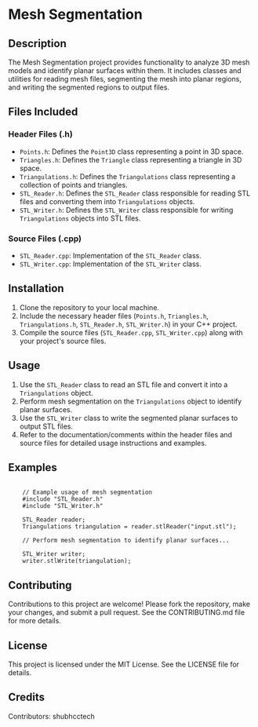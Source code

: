 

<h1>Mesh Segmentation</h1>

<h2>Description</h2>

<p>The Mesh Segmentation project provides functionality to analyze 3D mesh models and identify planar surfaces within them. It includes classes and utilities for reading mesh files, segmenting the mesh into planar regions, and writing the segmented regions to output files.</p>

<h2>Files Included</h2>

<h3>Header Files (.h)</h3>

<ul>
    <li><code>Points.h</code>: Defines the <code>Point3D</code> class representing a point in 3D space.</li>
    <li><code>Triangles.h</code>: Defines the <code>Triangle</code> class representing a triangle in 3D space.</li>
    <li><code>Triangulations.h</code>: Defines the <code>Triangulations</code> class representing a collection of points and triangles.</li>
    <li><code>STL_Reader.h</code>: Defines the <code>STL_Reader</code> class responsible for reading STL files and converting them into <code>Triangulations</code> objects.</li>
    <li><code>STL_Writer.h</code>: Defines the <code>STL_Writer</code> class responsible for writing <code>Triangulations</code> objects into STL files.</li>
</ul>

<h3>Source Files (.cpp)</h3>

<ul>
    <li><code>STL_Reader.cpp</code>: Implementation of the <code>STL_Reader</code> class.</li>
    <li><code>STL_Writer.cpp</code>: Implementation of the <code>STL_Writer</code> class.</li>
</ul>

<h2>Installation</h2>

<ol>
    <li>Clone the repository to your local machine.</li>
    <li>Include the necessary header files (<code>Points.h</code>, <code>Triangles.h</code>, <code>Triangulations.h</code>, <code>STL_Reader.h</code>, <code>STL_Writer.h</code>) in your C++ project.</li>
    <li>Compile the source files (<code>STL_Reader.cpp</code>, <code>STL_Writer.cpp</code>) along with your project's source files.</li>
</ol>

<h2>Usage</h2>

<ol>
    <li>Use the <code>STL_Reader</code> class to read an STL file and convert it into a <code>Triangulations</code> object.</li>
    <li>Perform mesh segmentation on the <code>Triangulations</code> object to identify planar surfaces.</li>
    <li>Use the <code>STL_Writer</code> class to write the segmented planar surfaces to output STL files.</li>
    <li>Refer to the documentation/comments within the header files and source files for detailed usage instructions and examples.</li>
</ol>

<h2>Examples</h2>

<pre><code>
    // Example usage of mesh segmentation
    #include "STL_Reader.h"
    #include "STL_Writer.h"

    STL_Reader reader;
    Triangulations triangulation = reader.stlReader("input.stl");

    // Perform mesh segmentation to identify planar surfaces...

    STL_Writer writer;
    writer.stlWrite(triangulation);
</code></pre>

<h2>Contributing</h2>

<p>Contributions to this project are welcome! Please fork the repository, make your changes, and submit a pull request. See the CONTRIBUTING.md file for more details.</p>

<h2>License</h2>

<p>This project is licensed under the MIT License. See the LICENSE file for details.</p>

<h2>Credits</h2>

<p>Contributors: shubhcctech</p>

